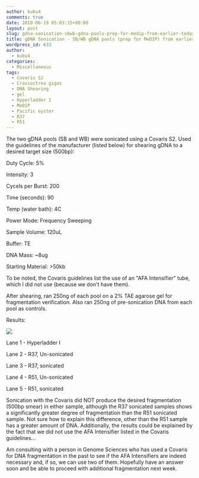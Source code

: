 ```yaml
---
author: kubu4
comments: true
date: 2010-06-19 05:03:15+00:00
layout: post
slug: gdna-sonication-sbwb-gdna-pools-prep-for-medip-from-earlier-today
title: gDNA Sonication - SB/WB gDNA pools (prep for MeDIP) from earlier today
wordpress_id: 633
author:
  - kubu4
categories:
  - Miscellaneous
tags:
  - Covaris S2
  - Crassostrea gigas
  - DNA Shearing
  - gel
  - Hyperladder I
  - MeDIP
  - Pacific oyster
  - R37
  - R51
---
```


The two gDNA pools (SB and WB) were sonicated using a Covaris S2. Used the guidelines of the manufacturer (listed below) for shearing gDNA to a desired target size (500bp):

Duty Cycle: 5%

Intensity: 3

Cycels per Burst: 200

Time (seconds): 90

Temp (water bath): 4C

Power Mode: Frequency Sweeping

Sample Volume: 120uL

Buffer: TE

DNA Mass: ~8ug

Starting Material: >50kb

To be noted, the Covaris guidelines list the use of an "AFA Intensifier" tube, which I did not use (because we don't have them).

After shearing, ran 250ng of each pool on a 2% TAE agarose gel for fragmentation verification. Also ran 250ng of pre-sonication DNA from each pool as controls.

Results:

![](https://eagle.fish.washington.edu/Arabidopsis/20100618%20sonicated%20DNA%20gel.jpg)

Lane 1 - Hyperladder I

Lane 2 - R37, Un-sonicated

Lane 3 - R37, sonicated

Lane 4 - R51, Un-sonicated

Lane 5 - R51, sonicated

Sonication with the Covaris did NOT produce the desired fragmentation (500bp smear) in either sample, although the R37 sonicated samples shows a significantly greater degree of fragmentation than the R51 sonicated sample. Not sure how to explain this difference, other than the R51 sample has a greater amount of DNA. Additionally, the results could be explained by the fact that we did not use the AFA Intensifier listed in the Covaris guidelines...

Am consulting with a person in Genome Sciences who has used a Covaris for DNA fragmentation in the past to see if the AFA Intensifiers are indeed necessary and, if so, we can use two of them. Hopefully have an answer soon and be able to proceed with additional fragmentation next week.
